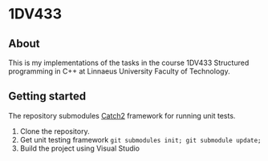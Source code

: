 # 1DV433
## About
This is my implementations of the tasks in the course 1DV433 Structured programming in C++ at Linnaeus University Faculty of Technology.
## Getting started
The repository submodules [Catch2](https://github.com/catchorg/Catch2) framework for running unit tests.
1. Clone the repository.
2. Get unit testing framework `git submodules init; git submodule update;`
3. Build the project using Visual Studio
